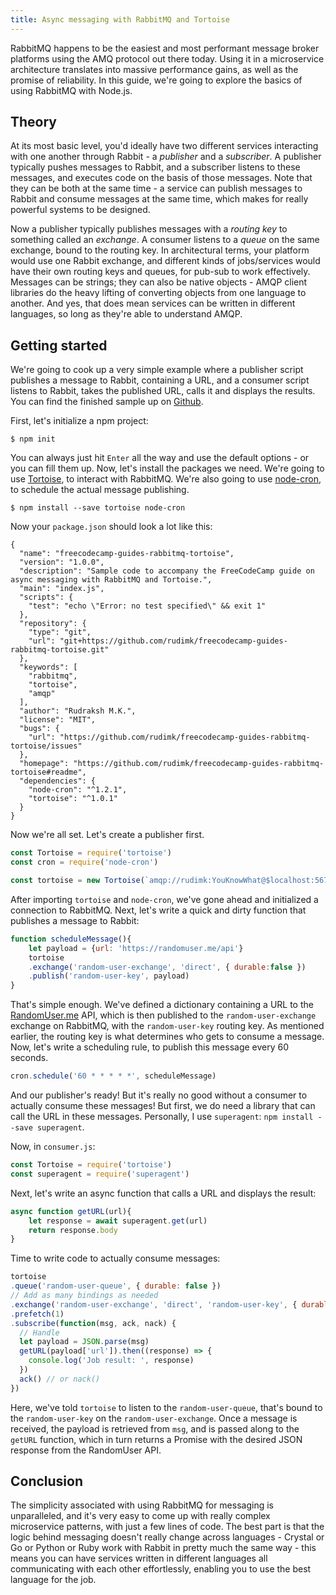 ```yaml
---
title: Async messaging with RabbitMQ and Tortoise
---
```


RabbitMQ happens to be the easiest and most performant message broker platforms using the AMQ protocol out there today. Using it in a microservice architecture translates into massive performance gains, as well as the promise of reliability. In this guide, we're going to explore the basics of using RabbitMQ with Node.js.

## Theory

At its most basic level, you'd ideally have two different services interacting with one another through Rabbit - a _publisher_ and a _subscriber_. A publisher typically pushes messages to Rabbit, and a subscriber listens to these messages, and executes code on the basis of those messages. Note that they can be both at the same time - a service can publish messages to Rabbit and consume messages at the same time, which makes for really powerful systems to be designed.

Now a publisher typically publishes messages with a _routing key_ to something called an _exchange_. A consumer listens to a _queue_ on the same exchange, bound to the routing key. In architectural terms, your platform would use one Rabbit exchange, and different kinds of jobs/services would have their own routing keys and queues, for pub-sub to work effectively. Messages can be strings; they can also be native objects - AMQP client libraries do the heavy lifting of converting objects from one language to another. And yes, that does mean services can be written in different languages, so long as they're able to understand AMQP.

## Getting started

We're going to cook up a very simple example where a publisher script publishes a message to Rabbit, containing a URL, and a consumer script listens to Rabbit, takes the published URL, calls it and displays the results. You can find the finished sample up on [Github](https://github.com/rudimk/freecodecamp-guides-rabbitmq-tortoise).

First, let's initialize a npm project:

`$ npm init`

You can always just hit `Enter` all the way and use the default options - or you can fill them up. Now, let's install the packages we need. We're going to use [Tortoise](https://www.npmjs.com/package/tortoise), to interact with RabbitMQ. We're also going to use [node-cron](https://www.npmjs.com/package/node-cron), to schedule the actual message publishing.

`$ npm install --save tortoise node-cron`

Now your `package.json` should look a lot like this:

```
{
  "name": "freecodecamp-guides-rabbitmq-tortoise",
  "version": "1.0.0",
  "description": "Sample code to accompany the FreeCodeCamp guide on async messaging with RabbitMQ and Tortoise.",
  "main": "index.js",
  "scripts": {
    "test": "echo \"Error: no test specified\" && exit 1"
  },
  "repository": {
    "type": "git",
    "url": "git+https://github.com/rudimk/freecodecamp-guides-rabbitmq-tortoise.git"
  },
  "keywords": [
    "rabbitmq",
    "tortoise",
    "amqp"
  ],
  "author": "Rudraksh M.K.",
  "license": "MIT",
  "bugs": {
    "url": "https://github.com/rudimk/freecodecamp-guides-rabbitmq-tortoise/issues"
  },
  "homepage": "https://github.com/rudimk/freecodecamp-guides-rabbitmq-tortoise#readme",
  "dependencies": {
    "node-cron": "^1.2.1",
    "tortoise": "^1.0.1"
  }
}
```

Now we're all set. Let's create a publisher first. 

```javascript
const Tortoise = require('tortoise')
const cron = require('node-cron')

const tortoise = new Tortoise(`amqp://rudimk:YouKnowWhat@$localhost:5672`)

```

After importing `tortoise` and `node-cron`, we've gone ahead and initialized a connection to RabbitMQ. Next, let's write a quick and dirty function that publishes a message to Rabbit:

```javascript
function scheduleMessage(){
    let payload = {url: 'https://randomuser.me/api'}
    tortoise
    .exchange('random-user-exchange', 'direct', { durable:false })
    .publish('random-user-key', payload)
}
```

That's simple enough. We've defined a dictionary containing a URL to the [RandomUser.me](https://randomuser.me/) API, which is then published to the `random-user-exchange` exchange on RabbitMQ, with the `random-user-key` routing key. As mentioned earlier, the routing key is what determines who gets to consume a message. Now, let's write a scheduling rule, to publish this message every 60 seconds.

```javascript
cron.schedule('60 * * * * *', scheduleMessage)
```

And our publisher's ready! But it's really no good without a consumer to actually consume these messages! But first, we do need a library that can call the URL in these messages. Personally, I use `superagent`: `npm install --save superagent`.

Now, in `consumer.js`:

```javascript
const Tortoise = require('tortoise')
const superagent = require('superagent')
```

Next, let's write an async function that calls a URL and displays the result:

```javascript
async function getURL(url){
	let response = await superagent.get(url)
	return response.body
}
```

Time to write code to actually consume messages:

```javascript
tortoise
.queue('random-user-queue', { durable: false })
// Add as many bindings as needed 
.exchange('random-user-exchange', 'direct', 'random-user-key', { durable: false })
.prefetch(1)
.subscribe(function(msg, ack, nack) {
  // Handle 
  let payload = JSON.parse(msg)
  getURL(payload['url']).then((response) => {
    console.log('Job result: ', response)
  })
  ack() // or nack()
})
```

Here, we've told `tortoise` to listen to the `random-user-queue`, that's bound to the `random-user-key` on the `random-user-exchange`. Once a message is received, the payload is retrieved from `msg`, and is passed along to the `getURL` function, which in turn returns a Promise with the desired JSON response from the RandomUser API.

## Conclusion

The simplicity associated with using RabbitMQ for messaging is unparalleled, and it's very easy to come up with really complex microservice patterns, with just a few lines of code. The best part is that the logic behind messaging doesn't really change across languages - Crystal or Go or Python or Ruby work with Rabbit in pretty much the same way - this means you can have services written in different languages all communicating with each other effortlessly, enabling you to use the best language for the job.